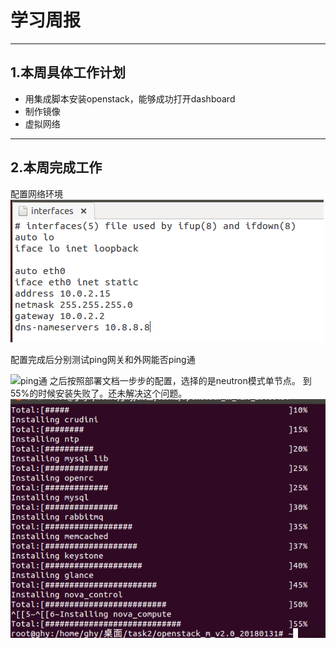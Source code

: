 # 学习周报


---

## 1.本周具体工作计划

 - 用集成脚本安装openstack，能够成功打开dashboard
 - 制作镜像
 - 虚拟网络


----------


## 2.本周完成工作

配置网络环境
![配置网络][1]

配置完成后分别测试ping网关和外网能否ping通

![ping通][2]
之后按照部署文档一步步的配置，选择的是neutron模式单节点。
到55%的时候安装失败了。还未解决这个问题。
![此处输入图片的描述][3]



  [1]: https://raw.githubusercontent.com/flowerfanfan/Markdown-Picture/master/task2/%E9%85%8D%E7%BD%AE%E7%BD%91%E7%BB%9C.png
  [2]: https://ws1.sinaimg.cn/large/8e9b1b29gy1frfmsxxz3ij20i10a7ac1.jpg
  [3]: https://raw.githubusercontent.com/flowerfanfan/Markdown-Picture/master/task2/%E7%AC%AC%E4%B8%80%E6%AC%A1%E9%85%8D%E7%BD%AE.png

